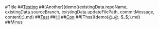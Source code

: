 #Title
##[Testing](demo(()).md)
##[Another](demo((existingData.repoName, existingData.sourceBranch, existingData.updateFilePath, commitMessage, content);).md)
##[Test](demo(~!).md)
##[Hi](demo(^_^).md)
##[Con](demo({}).md)
##[Thss](demo(@_@; $_$;).md)
##[Minus](demo(a-b).md)
